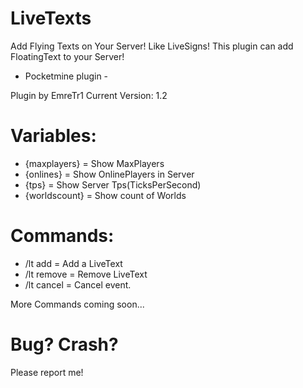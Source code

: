 # LiveTexts
Add Flying Texts on Your Server! Like LiveSigns!
This plugin can add FloatingText to your Server!

 - Pocketmine plugin -

Plugin by EmreTr1
Current Version: 1.2

# Variables:

- {maxplayers} = Show MaxPlayers
- {onlines} = Show OnlinePlayers in Server
- {tps} = Show Server Tps(TicksPerSecond)
- {worldscount} = Show count of Worlds 

# Commands:

- /lt add <textname> = Add a LiveText
- /lt remove = Remove LiveText
- /lt cancel = Cancel event.

More Commands coming soon...

# Bug? Crash?

Please report me!
